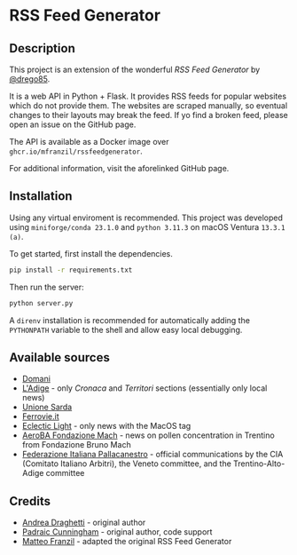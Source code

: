 # RSS Feed Generator

## Description

This project is an extension of the wonderful _RSS Feed Generator_ by [@drego85](https://github.com/drego85/RSSFeedGenerator).

It is a web API in Python + Flask. It provides RSS feeds for popular websites which do not provide them. The websites are scraped manually, so eventual changes to their layouts may break the feed. If yo find a broken feed, please open an issue on the GitHub page.

The API is available as a Docker image over `ghcr.io/mfranzil/rssfeedgenerator`.

For additional information, visit the aforelinked GitHub page.

## Installation

Using any virtual enviroment is recommended. This project was developed using `miniforge/conda 23.1.0` and `python 3.11.3` on macOS Ventura `13.3.1 (a)`.

To get started, first install the dependencies.

```bash
pip install -r requirements.txt
```

Then run the server:

```bash
python server.py
```

A `direnv` installation is recommended for automatically adding the `PYTHONPATH` variable to the shell and allow easy local debugging.

## Available sources

* [Domani](https://editorialedomani.it/)
* [L'Adige](https://ladige.it/) - only *Cronaca* and *Territori* sections (essentially only local news)
* [Unione Sarda](https://www.unionesarda.it)
* [Ferrovie.it](https://www.ferrovie.it/)
* [Eclectic Light](https://eclecticlight.co/) - only news with the MacOS tag
* [AeroBA Fondazione Mach](https://aeroba.fmach.it/bollettino) -  news on pollen concentration in Trentino from Fondazione Bruno Mach
* [Federazione Italiana Pallacanestro](https://fip.it/) - official communications by the CIA (Comitato Italiano Arbitri), the Veneto committee, and the Trentino-Alto-Adige committee

## Credits

* [Andrea Draghetti](https://twitter.com/AndreaDraghetti) - original author
* [Padraic Cunningham](http://stackexchange.com/users/2456564/padraic-cunningham?tab=accounts) - original author, code support
* [Matteo Franzil](https://github.com/mfranzil) - adapted the original RSS Feed Generator
